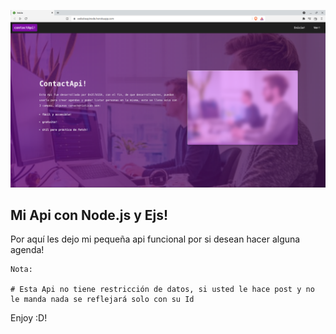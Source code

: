 ![Preview](./public/images/preview.png)

## Mi Api con Node.js y Ejs!

Por aquí les dejo mi pequeña api funcional por si desean hacer alguna agenda!

    Nota:

    # Esta Api no tiene restricción de datos, si usted le hace post y no le manda nada se reflejará solo con su Id

Enjoy :D!